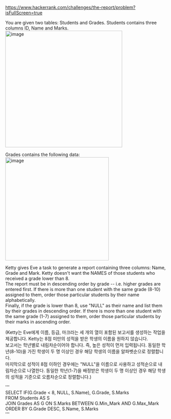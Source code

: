 https://www.hackerrank.com/challenges/the-report/problem?isFullScreen=true  

You are given two tables: Students and Grades. Students contains three columns ID, Name and Marks.  
<img width="366" alt="image" src="https://github.com/Jihoon0309/SQL/assets/130656475/5b991f97-84e9-48db-b191-0dfe3ef02f8c">

Grades contains the following data:  
<img width="324" alt="image" src="https://github.com/Jihoon0309/SQL/assets/130656475/2dbd419b-9dce-4958-8ca2-d0ef67979354">

Ketty gives Eve a task to generate a report containing three columns: Name, Grade and Mark. Ketty doesn't want the NAMES of those students who received a grade lower than 8.  
The report must be in descending order by grade -- i.e. higher grades are entered first. If there is more than one student with the same grade (8-10) assigned to them, order those particular students by their name alphabetically.  
Finally, if the grade is lower than 8, use "NULL" as their name and list them by their grades in descending order. If there is more than one student with the same grade (1-7) assigned to them, order those particular students by their marks in ascending order.  

(Ketty는 Eve에게 이름, 등급, 마크라는 세 개의 열이 포함된 보고서를 생성하는 작업을 제공합니다. Ketty는 8점 미만의 성적을 받은 학생의 이름을 원하지 않습니다.  
보고서는 학년별로 내림차순이어야 합니다. 즉, 높은 성적이 먼저 입력됩니다. 동일한 학년(8-10)을 가진 학생이 두 명 이상인 경우 해당 학생의 이름을 알파벳순으로 정렬합니다.  
마지막으로 성적이 8점 이하인 경우에는 "NULL"을 이름으로 사용하고 성적순으로 내림차순으로 나열한다. 동일한 학년(1-7)을 배정받은 학생이 두 명 이상인 경우 해당 학생의 성적을 기준으로 오름차순으로 정렬합니다.)


'''  
SELECT IF(G.Grade < 8, NULL, S.Name), G.Grade, S.Marks  
FROM Students AS S  
    JOIN Grades AS G ON S.Marks BETWEEN G.Min_Mark AND G.Max_Mark  
ORDER BY G.Grade DESC, S.Name, S.Marks  
'''
